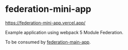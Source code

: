 # federation-mini-app

https://federation-mini-app.vercel.app/

Example application using webpack 5 Module Federation.

To be consumed by [federation-main-app](https://github.com/malcolm-kee/federation-main-app).
